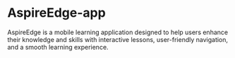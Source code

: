 # AspireEdge-app
AspireEdge is a mobile learning application designed to help users enhance their knowledge and skills with interactive lessons, user-friendly navigation, and a smooth learning experience.
